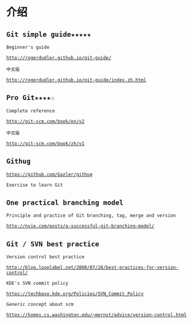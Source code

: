 # 介绍

## `Git simple guide★★★★★`

`Beginner's guide`

[`http://rogerdudler.github.io/git-guide/`](http://rogerdudler.github.io/git-guide/)

`中文版`

[`http://rogerdudler.github.io/git-guide/index.zh.html`](http://rogerdudler.github.io/git-guide/index.zh.html)

## `Pro Git★★★★☆`

`Complete reference`

[`http://git-scm.com/book/en/v2`](http://git-scm.com/book/en/v2)

`中文版`

[`http://git-scm.com/book/zh/v1`](http://git-scm.com/book/zh/v1)

## `Githug`

[`https://github.com/Gazler/githug`](https://github.com/Gazler/githug)

`Exercise to learn Git`

## `One practical branching model`

`Principle and practice of Git branching, tag, merge and version`

[`http://nvie.com/posts/a-successful-git-branching-model/`](http://nvie.com/posts/a-successful-git-branching-model/)

## `Git / SVN best practice`

`Version control best practice`

[`http://blog.looplabel.net/2008/07/28/best-practices-for-version-control/`](http://blog.looplabel.net/2008/07/28/best-practices-for-version-control/)

`KDE's SVN commit policy`

[`https://techbase.kde.org/Policies/SVN_Commit_Policy`](https://techbase.kde.org/Policies/SVN_Commit_Policy)

`Generic concept about scm`

[`https://homes.cs.washington.edu/~mernst/advice/version-control.html`](https://homes.cs.washington.edu/~mernst/advice/version-control.html)

